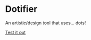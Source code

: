 # Dotifier
An artistic/design tool that uses... dots!

[Test it out](https://serialc.github.io/Dotifier/)

